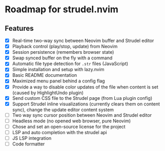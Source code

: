 # Roadmap for strudel.nvim

## Features

- [x] Real-time two-way sync between Neovim buffer and Strudel editor
- [x] Playback control (play/stop, update) from Neovim
- [x] Session persistence (remembers browser state)
- [x] Swap synced buffer on the fly with a command
- [x] Automatic file type detection for `.str` files (JavaScript)
- [x] Simple installation and setup with lazy.nvim
- [x] Basic README documentation
- [X] Maximized menu panel behind a config flag
- [X] Provide a way to disable color updates of the file when content is set (caused by HighlightUndo plugin)
- [X] Send custom CSS file to the Strudel page (from Lua plugin config)
- [X] Support Strudel inline visualizations (currently clears them on content sync), change the update editor content system
- [ ] Two way sync cursor position between Neovim and Strudel editor
- [ ] Headless mode (no opened web browser, pure Neovim)
- [ ] Chose and set an open-source license for the project
- [ ] LSP and auto completion with the strudel api
- [ ] JS LSP integration
- [ ] Code formatter
